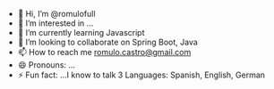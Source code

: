 - 👋 Hi, I’m @romulofull
- 👀 I’m interested in ...
- 🌱 I’m currently learning Javascript
- 💞️ I’m looking to collaborate on Spring Boot, Java
- 📫 How to reach me romulo.castro@gmail.com
- 😄 Pronouns: ...
- ⚡ Fun fact: ...I know to talk 3 Languages: Spanish, English, German

<!---
romulofull/romulofull is a ✨ special ✨ repository because its `README.md` (this file) appears on your GitHub profile.
You can click the Preview link to take a look at your changes.
--->
